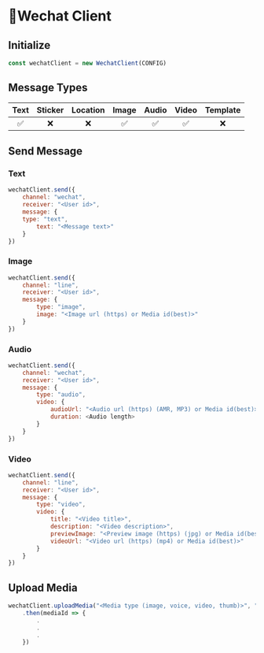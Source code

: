 🔸Wechat Client
===========

## Initialize
```js
const wechatClient = new WechatClient(CONFIG)
```

## Message Types
|Text|Sticker|Location|Image|Audio|Video|Template|
|:--:|:-----:|:------:|:---:|:---:|:---:|:------:|
| ✅ |  ❌  |   ❌  | ✅  | ✅ | ✅  |   ❌   |

## Send Message

### Text
```js
wechatClient.send({
    channel: "wechat",
    receiver: "<User id>",
    message: {
	type: "text",
        text: "<Message text>"
    }
})
```

### Image
```js
wechatClient.send({
    channel: "line",
    receiver: "<User id>",
    message: {
        type: "image",
        image: "<Image url (https) or Media id(best)>"
    }
})
```

### Audio
```js
wechatClient.send({
    channel: "wechat",
    receiver: "<User id>",
    message: {
        type: "audio",
        video: {
            audioUrl: "<Audio url (https) (AMR, MP3) or Media id(best)>",
            duration: <Audio length>
        }
    }
})
```

### Video
```js
wechatClient.send({
    channel: "line",
    receiver: "<User id>",
    message: {
        type: "video",
        video: {
            title: "<Video title>",
            description: "<Video description>",
            previewImage: "<Preview image (https) (jpg) or Media id(best)>",
            videoUrl: "<Video url (https) (mp4) or Media id(best)>"
        }
    }
})
```

## Upload Media
```js
wechatClient.uploadMedia("<Media type (image, voice, video, thumb)>", "<Media URL>")
    .then(mediaId => {
        .
        .
        .
    })
```